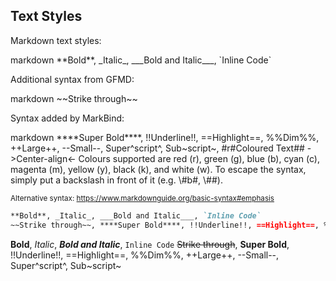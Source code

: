 ## Text Styles

Markdown text styles:

<div id="main-example-markdown">
<include src="codeAndOutput.md" boilerplate >
<variable name="highlightStyle">markdown</variable>
<variable name="code">
**Bold**, _Italic_, ___Bold and Italic___, `Inline Code`
</variable>
</include>
</div>

Additional syntax from GFMD:

<include src="codeAndOutput.md" boilerplate >
<variable name="highlightStyle">markdown</variable>
<variable name="code">
~~Strike through~~
</variable>
</include>

Syntax added by MarkBind:

<div id="main-example-markbind">
<include src="codeAndOutput.md" boilerplate >
<variable name="highlightStyle">markdown</variable>
<variable name="code">
****Super Bold****, !!Underline!!, ==Highlight==, %%Dim%%, ++Large++, --Small--, Super^script^, Sub~script~, #r#Coloured Text##
->Center-align<-
</variable>
</include>
<box type="tip" seamless>
Colours supported are red (r), green (g), blue (b), cyan (c), magenta (m), yellow (y), black (k), and white (w).
To escape the syntax, simply put a backslash in front of it (e.g. \#b#, \##).
</box>
</div>

<small>Alternative syntax: https://www.markdownguide.org/basic-syntax#emphasis</small>

<div id="short" class="d-none">

```markdown
**Bold**, _Italic_, ___Bold and Italic___, `Inline Code`
~~Strike through~~, ****Super Bold****, !!Underline!!, ==Highlight==, %%Dim%%, ++Large++, --Small--, Super^script^, Sub~script~
```
</div>
<div id="examples" class="d-none">

**Bold**, _Italic_, ___Bold and Italic___, `Inline Code`
~~Strike through~~, ****Super Bold****, !!Underline!!, ==Highlight==, %%Dim%%, ++Large++, --Small--, Super^script^, Sub~script~
</div>
